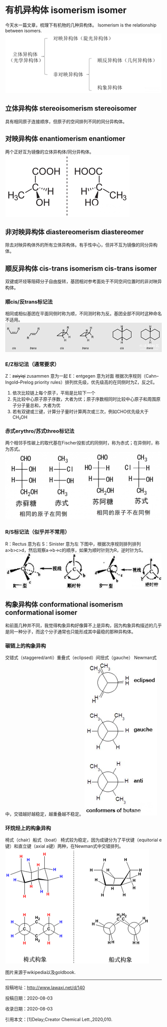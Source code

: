 # 有机异构体 isomerism isomer

今天水一篇文章，梳理下有机物的几种异构体。
Isomerism is the relationship between isomers.
![img](010_1.png)

## 立体异构体 stereoisomerism stereoisomer

具有相同原子连接顺序，但原子的空间排列不同的同分异构体。

## 对映异构体 enantiomerism enantiomer

两个正好互为镜像的立体异构体/同分异构体。
![img](010_2.png)

## 非对映异构体 diastereomerism diastereomer

除去对映异构体外的所有立体异构体。有手性中心，但并不互为镜像的同分异构体。

## 顺反异构体 cis-trans isomerism cis-trans isomer

双键或环烃等阻碍分子自由旋转，基团相对参考面处于不同空间位置时的非对映异构体。

### 顺cis/反trans标记法

相同或相似基团在平面同侧时称为顺，不同测时称为反。基团全部不同时这种命名不适用。
![img](010_3.png)

### E/Z标记法（通常要求）

Z：~~zaiyiqi~~ zusammen 意为一起
E：entgegen 意为对面
根据次序规则（Cahn–Ingold–Prelog priority rules）排列优先级，优先级高的在同侧时为Z，反之E。

1. 依次比较链上每个原子，平局是比较下一个
2. 先比较中心原子原子序数，大者为优；原子序数相同时比较中心原子和周围原子分子量总和，大者为优
3. 若有双键或三键，计算分子量时计算两次或三次，例如CHO优先级大于CH₂OH

### 赤式erythro/苏式threo标记法

两个相邻手性碳上的取代基在Fischer投影式的同侧时，称为赤式；在异侧时，称为苏式。
![img](010_4.png)

### R/S标记法（似乎并不常用）

R：Rectus 意为右
S：Sinister 意为左
下图中，根据次序规则排列排列a>b>c>d，然后观察a→b→c的顺序，如果为顺时针则为R，逆时针为S。
![img](010_5.png)

## 构象异构体 conformational isomerism conformational isomer

和前面几种并不同，我觉得构象异构好像算不上是异构，因为构象异构描述的几乎是同一种分子，而这个分子通常也只能形成其中最稳的那种异构体。

### 碳链上的构象异构

交错式（staggered/anti）重叠式（eclipsed）间扭式（gauche）
Newman式中，交错越好越稳定，越重叠越不稳定。
![img](010_6.jpeg)

### 环烷烃上的构象异构

椅式（chair）船式（boat）
椅式较为稳定，因为成键分为了平伏键（equitorial e键）和直立键（axial a键）两种，在Newman式中交错排列。
![img](010_7.gif)

图片来源于wikipedia以及goldbook.



------

投稿地址：http://www.lawaxi.net/d/140

投稿日期：2020-08-03

收录日期：2020-08-03

引用本文：[1]Delay;Creator Chemical Lett.,2020,010.